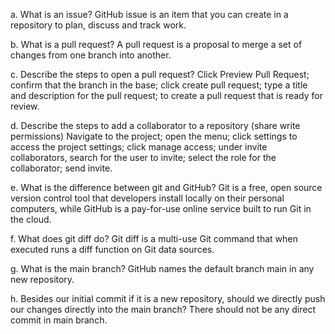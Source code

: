 a. What is an issue?
GitHub issue is an item that you can create in a repository to plan, discuss and track work.

b. What is a pull request?
A pull request is a proposal to merge a set of changes from one branch into another.

c. Describe the steps to open a pull request?
Click Preview Pull Request; confirm that the branch in the base; click create pull request; type a title and description for the pull request; to create a pull request that is ready for review.

d. Describe the steps to add a collaborator to a repository (share write permissions)
Navigate to the project; open the menu; click settings to access the project settings; click manage access;  under invite collaborators, search for the user to invite; select the role for the collaborator; send invite.

e. What is the difference between git and GitHub?
Git is a free, open source version control tool that developers install locally on their personal computers, while GitHub is a pay-for-use online service built to run Git in the cloud.

f. What does git diff do?
Git diff is a multi-use Git command that when executed runs a diff function on Git data sources.

g. What is the main branch?
GitHub names the default branch main in any new repository.

h. Besides our initial commit if it is a new repository, should we directly push our changes directly into the main branch?
There should not be any direct commit in main branch.

